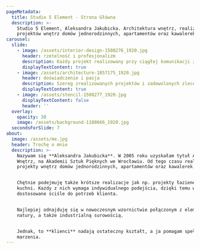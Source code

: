 ```yaml
---
pageMetadata:
  title: Studio 5 Element - Strona Główna
  description: >-
    Studio 5 Element, Aleksandra Jakubicka. Architektura wnętrz, realizacja
    projektów wnętrz domów jednorodzinnych, apartamentów oraz kawalerek.
carousel:
  slide:
    - image: /assets/interior-design-1508276_1920.jpg
      header: rzetelność i profesjonalizm
      description: Każdy projekt realizowany przy ciągłej komunikacji z klientem
      displayTextContent: true
    - image: /assets/architecture-1857175_1920.jpg
      header: doświadczenie i pasja
      description: Szereg zrealizowanych projektów i zadowolonych zleceniodawców
      displayTextContent: true
    - image: /assets/stencil-1508277_1920.jpg
      displayTextContent: false
      header: ''
  overlay:
    opacity: 30
    image: /assets/background-1180666_1920.jpg
  secondsForSlide: 7
about:
  image: /assets/me.jpg
  header: Trochę o mnie
  description: >-
    Nazywam się **Aleksandra Jakubicka**. W 2005 roku uzyskałam tytuł Architekta
    Wnętrz, na Akademii Sztuk Pięknych we Wrocławiu. Od tego czasu realizuję
    projekty wnętrz domów jednorodzinnych, apartamentów oraz kawalerek.


    Chętnie podejmuję także krótsze realizacje jak np. projekty łazienek czy
    kuchni. Każdy z nich wymaga indywidualnego podejścia, dzięki temu wnętrza są
    dostosowane ściśle do potrzeb klienta.


    Najlepiej odnajduję się w nowoczesnym wzornictwie połączonym z elementami
    natury, a także industrialną surowością.


    Jednak, to **klienci** nadają ostateczny kształt, a ja pomagam spełniać te
    marzenia.
---
```

